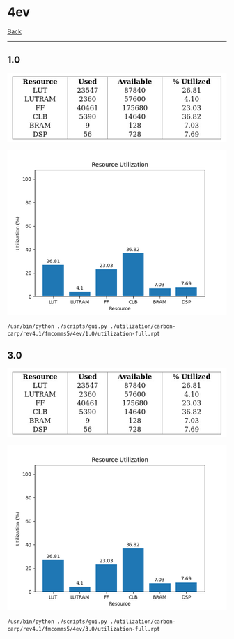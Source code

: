 # 4ev

[Back](<../rev4.1.md>)

---

## 1.0

<p align="center">
	<img src="../../../../../images/carbon-carp/rev4.1/fmcomms5/4ev/1.0/table.jpg" />
</p>

<p align="center">
	<img src="../../../../../images/carbon-carp/rev4.1/fmcomms5/4ev/1.0/graph.png" />
</p>

`/usr/bin/python ./scripts/gui.py ./utilization/carbon-carp/rev4.1/fmcomms5/4ev/1.0/utilization-full.rpt`

## 3.0

<p align="center">
	<img src="../../../../../images/carbon-carp/rev4.1/fmcomms5/4ev/3.0/table.jpg" />
</p>

<p align="center">
	<img src="../../../../../images/carbon-carp/rev4.1/fmcomms5/4ev/3.0/graph.png" />
</p>

`/usr/bin/python ./scripts/gui.py ./utilization/carbon-carp/rev4.1/fmcomms5/4ev/3.0/utilization-full.rpt`

